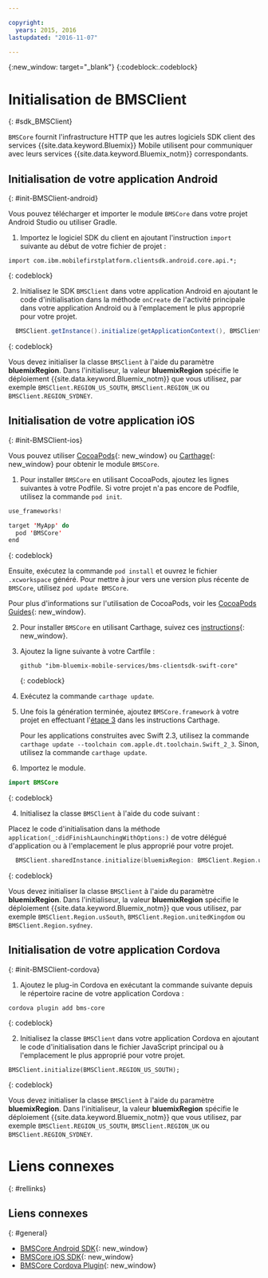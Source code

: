 ```yaml
---

copyright:
  years: 2015, 2016
lastupdated: "2016-11-07"

---
```

{:new_window: target="_blank"}
{:codeblock:.codeblock}

# Initialisation de BMSClient
{: #sdk_BMSClient}

`BMSCore` fournit l'infrastructure HTTP que les autres logiciels SDK client des services {{site.data.keyword.Bluemix}} Mobile utilisent pour communiquer avec leurs services {{site.data.keyword.Bluemix_notm}} correspondants.


## Initialisation de votre application Android
{: #init-BMSClient-android}

Vous pouvez télécharger et importer le module `BMSCore` dans votre projet Android Studio ou utiliser Gradle.

1. Importez le logiciel SDK du client en ajoutant l'instruction `import` suivante au début de votre fichier de projet :

  ```
  import com.ibm.mobilefirstplatform.clientsdk.android.core.api.*;
  ```
  {: codeblock}

2. Initialisez le SDK `BMSClient` dans votre application Android en ajoutant le code d'initialisation dans la méthode
`onCreate` de l'activité principale dans votre application Android ou à l'emplacement le plus approprié pour votre projet.

  ```Java
	BMSClient.getInstance().initialize(getApplicationContext(), BMSClient.REGION_US_SOUTH); // Make sure that you point to your region
  ```
  {: codeblock}

  Vous devez initialiser la classe `BMSClient` à l'aide du paramètre **bluemixRegion**. Dans
l'initialiseur, la valeur **bluemixRegion** spécifie le déploiement {{site.data.keyword.Bluemix_notm}} que vous utilisez, par
exemple `BMSClient.REGION_US_SOUTH`, `BMSClient.REGION_UK` ou `BMSClient.REGION_SYDNEY`.


## Initialisation de votre application iOS
{: #init-BMSClient-ios}

Vous pouvez utiliser [CocoaPods](https://cocoapods.org){: new_window} ou [Carthage](https://github.com/Carthage/Carthage){: new_window} pour obtenir le module `BMSCore`.

1. Pour installer `BMSCore` en utilisant CocoaPods, ajoutez les lignes suivantes à votre Podfile. Si votre projet n'a pas encore de Podfile, utilisez la commande `pod init`.

  ```Swift
  use_frameworks!

  target 'MyApp' do
    pod 'BMSCore'
  end
  ```
  {: codeblock}

  Ensuite, exécutez la commande `pod install` et ouvrez le fichier `.xcworkspace` généré. Pour mettre à jour vers une version plus récente de `BMSCore`, utilisez `pod update BMSCore`.

  Pour plus d'informations sur l'utilisation de CocoaPods, voir les [CocoaPods Guides](https://guides.cocoapods.org/using/index.html){: new_window}.

2. Pour installer `BMSCore` en utilisant Carthage, suivez ces [instructions](https://github.com/Carthage/Carthage#getting-started){: new_window}.

  1. Ajoutez la ligne suivante à votre Cartfile :

      ```
      github "ibm-bluemix-mobile-services/bms-clientsdk-swift-core"
      ```
      {: codeblock}

  2. Exécutez la commande `carthage update`.

  3. Une fois la génération terminée, ajoutez `BMSCore.framework` à votre projet en effectuant l'[étape 3](https://github.com/Carthage/Carthage#getting-started) dans les instructions Carthage.

      Pour les applications construites avec Swift 2.3, utilisez la commande `carthage update --toolchain com.apple.dt.toolchain.Swift_2_3`. Sinon, utilisez la commande `carthage update`.

3. Importez le module.

  ```Swift
  import BMSCore
  ```
  {: codeblock}

4. Initialisez la classe `BMSClient` à l'aide du code suivant :

  Placez le code d'initialisation dans la méthode `application(_:didFinishLaunchingWithOptions:)` de votre délégué d'application ou à l'emplacement le plus approprié pour votre projet.

  ```Swift
    BMSClient.sharedInstance.initialize(bluemixRegion: BMSClient.Region.usSouth) // Prenez soin de pointer sur votre région
  ```
  {: codeblock}

  Vous devez initialiser la classe `BMSClient` à l'aide du paramètre **bluemixRegion**. Dans
l'initialiseur, la valeur **bluemixRegion** spécifie le déploiement {{site.data.keyword.Bluemix_notm}} que vous utilisez, par
exemple `BMSClient.Region.usSouth`, `BMSClient.Region.unitedKingdom` ou `BMSClient.Region.sydney`.


## Initialisation de votre application Cordova
{: #init-BMSClient-cordova}

1. Ajoutez le plug-in Cordova en exécutant la commande suivante depuis le répertoire racine de votre application Cordova :

  ```
  cordova plugin add bms-core
  ```
  {: codeblock}

2. Initialisez la classe `BMSClient` dans votre application Cordova en ajoutant le code d'initialisation
dans le fichier JavaScript principal ou à l'emplacement le plus approprié pour votre projet. 

  ```
  BMSClient.initialize(BMSClient.REGION_US_SOUTH);
  ```
  {: codeblock}
	
  Vous devez initialiser la classe `BMSClient` à l'aide du paramètre **bluemixRegion**. Dans
l'initialiseur, la valeur **bluemixRegion** spécifie le déploiement {{site.data.keyword.Bluemix_notm}} que vous utilisez, par
exemple `BMSClient.REGION_US_SOUTH`, `BMSClient.REGION_UK` ou `BMSClient.REGION_SYDNEY`.


# Liens connexes
{: #rellinks}

## Liens connexes
{: #general}

* [BMSCore Android SDK](https://github.com/ibm-bluemix-mobile-services/bms-clientsdk-android-core){: new_window}
* [BMSCore iOS SDK](https://github.com/ibm-bluemix-mobile-services/bms-clientsdk-swift-core){: new_window}
* [BMSCore Cordova Plugin](https://github.com/ibm-bluemix-mobile-services/bms-clientsdk-cordova-plugin-core){: new_window}
